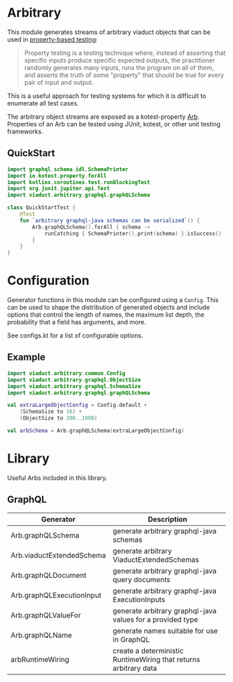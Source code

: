# Arbitrary
This module generates streams of arbitrary viaduct objects that can be used in
[property-based testing](https://en.wikipedia.org/wiki/Software_testing#Property_testing):

> Property testing is a testing technique where, instead of asserting that specific inputs produce specific expected
> outputs, the practitioner randomly generates many inputs, runs the program on all of them, and asserts the truth of
> some "property" that should be true for every pair of input and output.

This is a useful approach for testing systems for which it is difficult to enumerate all
test cases.

The arbitrary object streams are exposed as a kotest-property [Arb](https://kotest.io/docs/proptest/property-test-generators.html#arbitrary).
Properties of an Arb can be tested using JUnit, kotest, or other unit testing frameworks.


## QuickStart
```kotlin
import graphql.schema.idl.SchemaPrinter
import io.kotest.property.forAll
import kotlinx.coroutines.test.runBlockingTest
import org.junit.jupiter.api.Test
import viaduct.arbitrary.graphql.graphQLSchema

class QuickStartTest {
    @Test
    fun `arbitrary graphql-java schemas can be serialized`() {
        Arb.graphQLSchema().forAll { schema ->
            runCatching { SchemaPrinter().print(schema) }.isSuccess()
        }
    }
}
```

# Configuration
Generator functions in this module can be configured using a `Config`. This can be used to
shape the distribution of generated objects and include options that control the length of names,
the maximum list depth, the probability that a field has arguments, and more.

See configs.kt for a list of configurable options.

## Example
```kotlin
import viaduct.arbitrary.common.Config
import viaduct.arbitrary.graphql.ObjectSize
import viaduct.arbitrary.graphql.SchemaSize
import viaduct.arbitrary.graphql.graphQLSchema

val extraLargeObjectConfig = Config.default +
    (SchemaSize to 10) +
    (ObjectSize to 200..1000)

val arbSchema = Arb.graphQLSchema(extraLargeObjectConfig)
```

# Library
Useful Arbs included in this library.

## GraphQL
| Generator                 | Description                                                      |
|---------------------------|------------------------------------------------------------------|
| Arb.graphQLSchema         | generate arbitrary graphql-java schemas                          |
| Arb.viaductExtendedSchema | generate arbitrary ViaductExtendedSchemas                        |
| Arb.graphQLDocument       | generate arbitrary graphql-java query documents                  |
| Arb.graphQLExecutionInput | generate arbitrary graphql-java ExecutionInputs                  |
| Arb.graphQLValueFor       | generate arbitrary graphql-java values for a provided type       |
| Arb.graphQLName           | generate names suitable for use in GraphQL                       |
| arbRuntimeWiring          | create a deterministic RuntimeWiring that returns arbitrary data |
